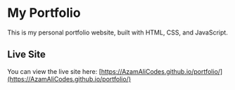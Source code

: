 # My Portfolio

This is my personal portfolio website, built with HTML, CSS, and JavaScript.

## Live Site

You can view the live site here: [https://AzamAliCodes.github.io/portfolio/](https://AzamAliCodes.github.io/portfolio/)
